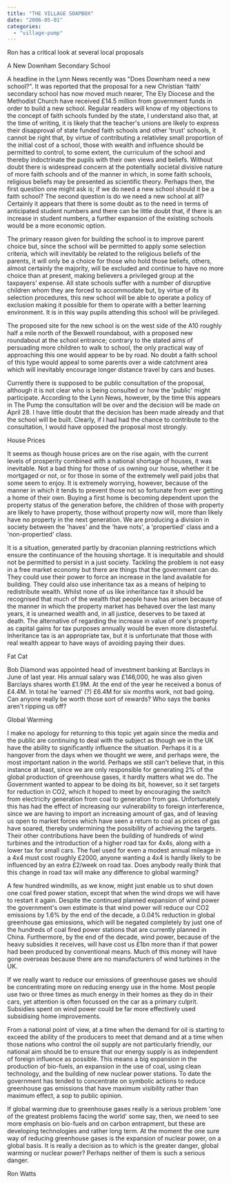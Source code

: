 ```yaml
---
title: "THE VILLAGE SOAPBOX"
date: "2006-05-01"
categories: 
  - "village-pump"
---
```


Ron has a critical look at several local proposals

A New Downham Secondary School

A headline in the Lynn News recently was "Does Downham need a new school?". It was reported that the proposal for a new Christian 'faith' secondary school has now moved much nearer, The Ely Diocese and the Methodist Church have received £14.5 million from government funds in order to build a new school. Regular readers will know of my objections to the concept of faith schools funded by the state, I understand also that, at the time of writing, it is likely that the teacher's unions are likely to express their disapproval of state funded faith schools and other 'trust' schools, it cannot be right that, by virtue of contributing a relativley small proportion of the initial cost of a school, those with wealth and influence should be permitted to control, to some extent, the curriculum of the school and thereby indoctrinate the pupils with their own views and beliefs. Without doubt there is widespread concern at the potentially societal divisive nature of more faith schools and of the manner in which, in some faith schools, religious beliefs may be presented as scientific theory. Perhaps then, the first question one might ask is; if we do need a new school should it be a faith school? The second question is do we need a new school at all? Certainly it appears that there is some doubt as to the need in terms of anticipated student numbers and there can be little doubt that, if there is an increase in student numbers, a further expansion of the existing schools would be a more economic option.

The primary reason given for building the school is to improve parent choice but, since the school will be permitted to apply some selection criteria, which will inevitably be related to the religious beliefs of the parents, it will only be a choice for those who hold those beliefs, others, almost certainly the majority, will be excluded and continue to have no more choice than at present, making believers a privileged group at the taxpayers' expense. All state schools suffer with a number of disruptive children whom they are forced to accommodate but, by virtue of its selection procedures, this new school will be able to operate a policy of exclusion making it possible for them to operate with a better learning environment. It is in this way pupils attending this school will be privileged.

The proposed site for the new school is on the west side of the A10 roughly half a mile north of the Bexwell roundabout, with a proposed new roundabout at the school entrance; contrary to the stated aims of persuading more children to walk to school, the only practical way of approaching this one would appear to be by road. No doubt a faith school of this type would appeal to some parents over a wide catchment area which will inevitably encourage longer distance travel by cars and buses.

Currently there is supposed to be public consultation of the proposal, although it is not clear who is being consulted or how the 'public' might participate. According to the Lynn News, however, by the time this appears in The Pump the consultation will be over and the decision will be made on April 28. I have little doubt that the decision has been made already and that the school will be built. Clearly, if I had had the chance to contribute to the consultation, I would have opposed the proposal most strongly.

House Prices

It seems as though house prices are on the rise again, with the current levels of prosperity combined with a national shortage of houses, it was inevitable. Not a bad thing for those of us owning our house, whether it be mortgaged or not, or for those in some of the extremely well paid jobs that some seem to enjoy. It is extremely worrying, however, because of the manner in which it tends to prevent those not so fortunate from ever getting a home of their own. Buying a first home is becoming dependent upon the property status of the generation before, the children of those with property are likely to have property, those without property now will, more than likely have no property in the next generation. We are producing a division in society between the 'haves' and the 'have nots', a 'propertied' class and a 'non-propertied' class.

It is a situation, generated partly by draconian planning restrictions which ensure the continuance of the housing shortage. It is inequitable and should not be permitted to persist in a just society. Tackling the problem is not easy in a free market economy but there are things that the government can do. They could use their power to force an increase in the land available for building. They could also use inheritance tax as a means of helping to redistribute wealth. Whilst none of us like inheritance tax it should be recognised that much of the wealth that people have has arisen because of the manner in which the property market has behaved over the last many years, it is unearned wealth and, in all justice, deserves to be taxed at death. The alternative of regarding the increase in value of one's property as capital gains for tax purposes annually would be even more distasteful. Inheritance tax is an appropriate tax, but it is unfortunate that those with real wealth appear to have ways of avoiding paying their dues.

Fat Cat

Bob Diamond was appointed head of investment banking at Barclays in June of last year. His annual salary was £146,000, he was also given Barclays shares worth £1.9M. At the end of the year he received a bonus of £4.4M. In total he 'earned' (?) £6.4M for six months work, not bad going. Can anyone really be worth those sort of rewards? Who says the banks aren't ripping us off?

Global Warming

I make no apology for returning to this topic yet again since the media and the public are continuing to deal with the subject as though we in the UK have the ability to significantly influence the situation. Perhaps it is a hangover from the days when we thought we were, and perhaps were, the most important nation in the world. Perhaps we still can't believe that, in this instance at least, since we are only responsible for generating 2% of the global production of greenhouse gases, it hardly matters what we do. The Government wanted to appear to be doing its bit, however, so it set targets for reduction in CO2, which it hoped to meet by encouraging the switch from electricity generation from coal to generation from gas. Unfortunately this has had the effect of increasing our vulnerability to foreign interference, since we are having to import an increasing amount of gas, and of leaving us open to market forces which have seen a return to coal as prices of gas have soared, thereby undermining the possibility of achieving the targets. Their other contributions have been the building of hundreds of wind turbines and the introduction of a higher road tax for 4x4s, along with a lower tax for small cars. The fuel used for even a modest annual mileage in a 4x4 must cost roughly £2000, anyone wanting a 4x4 is hardly likely to be influenced by an extra £2/week on road tax. Does anybody really think that this change in road tax will make any difference to global warming?

A few hundred windmills, as we know, might just enable us to shut down one coal fired power station, except that when the wind drops we will have to restart it again. Despite the continued planned expansion of wind power the government's own estimate is that wind power will reduce our CO2 emissions by 1.6% by the end of the decade, a 0.04% reduction in global greenhouse gas emissions, which will be negated completely by just one of the hundreds of coal fired power stations that are currently planned in China. Furthermore, by the end of the decade, wind power, because of the heavy subsidies it receives, will have cost us £1bn more than if that power had been produced by conventional means. Much of this money will have gone overseas because there are no manufacturers of wind turbines in the UK.

If we really want to reduce our emissions of greenhouse gases we should be concentrating more on reducing energy use in the home. Most people use two or three times as much energy in their homes as they do in their cars, yet attention is often focussed on the car as a primary culprit. Subsidies spent on wind power could be far more effectively used subsidising home improvements.

From a national point of view, at a time when the demand for oil is starting to exceed the ability of the producers to meet that demand and at a time when those nations who control the oil supply are not particularly friendly, our national aim should be to ensure that our energy supply is as independent of foreign influence as possible. This means a big expansion in the production of bio-fuels, an expansion in the use of coal, using clean technology, and the building of new nuclear power stations. To date the government has tended to concentrate on symbolic actions to reduce greenhouse gas emissions that have maximum visibility rather than maximum effect, a sop to public opinion.

If global warming due to greenhouse gases really is a serious problem 'one of the greatest problems facing the world' some say, then, we need to see more emphasis on bio-fuels and on carbon entrapment, but these are developing technologies and rather long term. At the moment the one sure way of reducing greenhouse gases is the expansion of nuclear power, on a global basis. It is really a decision as to which is the greater danger, global warming or nuclear power? Perhaps neither of them is such a serious danger.

Ron Watts
